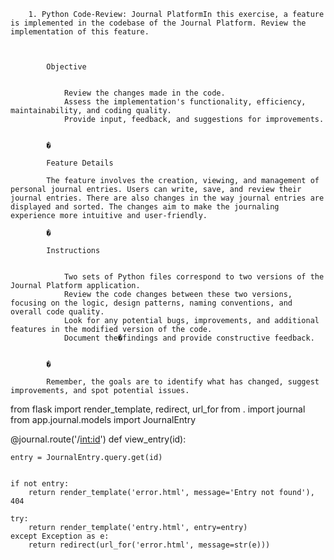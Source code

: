 
		1. Python Code-Review: Journal PlatformIn this exercise, a feature is implemented in the codebase of the Journal Platform. Review the implementation of this feature.

			
			
			Objective
			
			
				Review the changes made in the code.
				Assess the implementation's functionality, efficiency, maintainability, and coding quality.
				Provide input, feedback, and suggestions for improvements.
			
			
			�
			
			Feature Details
			
			The feature involves the creation, viewing, and management of personal journal entries. Users can write, save, and review their journal entries. There are also changes in the way journal entries are displayed and sorted. The changes aim to make the journaling experience more intuitive and user-friendly.
			
			�
			
			Instructions
			
			
				Two sets of Python files correspond to two versions of the Journal Platform application.
				Review the code changes between these two versions, focusing on the logic, design patterns, naming conventions, and overall code quality.
				Look for any potential bugs, improvements, and additional features in the modified version of the code.
				Document the�findings and provide constructive feedback.
			
			
			�
			
			Remember, the goals are to identify what has changed, suggest improvements, and spot potential issues.
			
	
from flask import render_template, redirect, url_for
from . import journal
from app.journal.models import JournalEntry

@journal.route('/<int:id>')
def view_entry(id):
 
    entry = JournalEntry.query.get(id)
    
    
    if not entry:
        return render_template('error.html', message='Entry not found'), 404
    
    try:
        return render_template('entry.html', entry=entry)
    except Exception as e:
        return redirect(url_for('error.html', message=str(e)))
